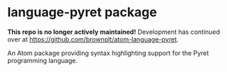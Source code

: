 # language-pyret package

**This repo is no longer actively maintained!** Development has continued over at https://github.com/brownplt/atom-language-pyret.

An Atom package providing syntax highlighting support for the Pyret programming
language.
